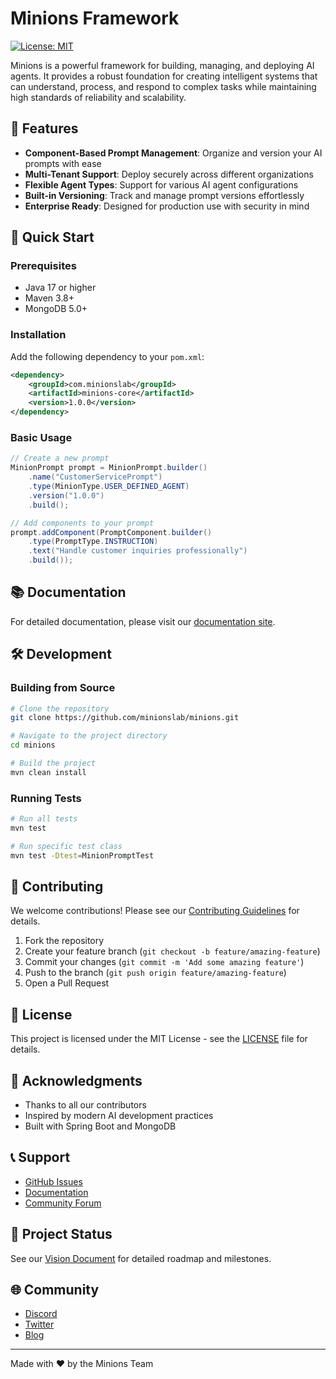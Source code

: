 # Minions Framework

[![License: MIT](https://img.shields.io/badge/License-MIT-yellow.svg)](https://opensource.org/licenses/MIT)

Minions is a powerful framework for building, managing, and deploying AI agents. It provides a robust foundation for creating intelligent systems that can understand, process, and respond to complex tasks while maintaining high standards of reliability and scalability.

## 🌟 Features

- **Component-Based Prompt Management**: Organize and version your AI prompts with ease
- **Multi-Tenant Support**: Deploy securely across different organizations
- **Flexible Agent Types**: Support for various AI agent configurations
- **Built-in Versioning**: Track and manage prompt versions effortlessly
- **Enterprise Ready**: Designed for production use with security in mind

## 🚀 Quick Start

### Prerequisites

- Java 17 or higher
- Maven 3.8+
- MongoDB 5.0+

### Installation

Add the following dependency to your `pom.xml`:

```xml
<dependency>
    <groupId>com.minionslab</groupId>
    <artifactId>minions-core</artifactId>
    <version>1.0.0</version>
</dependency>
```

### Basic Usage

```java
// Create a new prompt
MinionPrompt prompt = MinionPrompt.builder()
    .name("CustomerServicePrompt")
    .type(MinionType.USER_DEFINED_AGENT)
    .version("1.0.0")
    .build();

// Add components to your prompt
prompt.addComponent(PromptComponent.builder()
    .type(PromptType.INSTRUCTION)
    .text("Handle customer inquiries professionally")
    .build());
```

## 📚 Documentation

For detailed documentation, please visit our [documentation site](https://docs.minionslab.com).

## 🛠️ Development

### Building from Source

```bash
# Clone the repository
git clone https://github.com/minionslab/minions.git

# Navigate to the project directory
cd minions

# Build the project
mvn clean install
```

### Running Tests

```bash
# Run all tests
mvn test

# Run specific test class
mvn test -Dtest=MinionPromptTest
```

## 🤝 Contributing

We welcome contributions! Please see our [Contributing Guidelines](CONTRIBUTING.md) for details.

1. Fork the repository
2. Create your feature branch (`git checkout -b feature/amazing-feature`)
3. Commit your changes (`git commit -m 'Add some amazing feature'`)
4. Push to the branch (`git push origin feature/amazing-feature`)
5. Open a Pull Request

## 📝 License

This project is licensed under the MIT License - see the [LICENSE](LICENSE) file for details.

## 🙏 Acknowledgments

- Thanks to all our contributors
- Inspired by modern AI development practices
- Built with Spring Boot and MongoDB

## 📞 Support

- [GitHub Issues](https://github.com/minionslab/minions/issues)
- [Documentation](https://docs.minionslab.com)
- [Community Forum](https://community.minionslab.com)

## 🔄 Project Status

See our [Vision Document](VISION.md) for detailed roadmap and milestones.

## 🌐 Community

- [Discord](https://discord.gg/minionslab)
- [Twitter](https://twitter.com/minionslab)
- [Blog](https://blog.minionslab.com)

---

Made with ❤️ by the Minions Team 